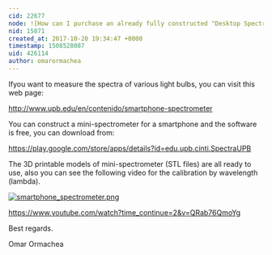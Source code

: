 ```yaml
---
cid: 22677
node: ![How can I purchase an already fully constructed "Desktop Spectrometry Kit 3.0"?](../notes/IsraelYaar/10-19-2017/how-can-i-purchase-an-already-fully-constructed-desktop-spectrometry-kit-3-0)
nid: 15071
created_at: 2017-10-20 19:34:47 +0000
timestamp: 1508528087
uid: 426114
author: omarormachea
---
```


Ifyou want to measure the spectra of various light bulbs, you can visit this web page:

http://www.upb.edu/en/contenido/smartphone-spectrometer

You can construct a mini-spectrometer for a smartphone and the software is free, you can download from:

https://play.google.com/store/apps/details?id=edu.upb.cinti.SpectraUPB

The 3D printable models of mini-spectrometer (STL files) are all ready to use, also you can see the following video for the calibration by wavelength (lambda).

[![smartphone_spectrometer.png](https://publiclab.org/system/images/photos/000/021/990/large/smartphone_spectrometer.png)](https://publiclab.org/system/images/photos/000/021/990/original/smartphone_spectrometer.png)


https://www.youtube.com/watch?time_continue=2&v=QRab76QmoYg

Best regards.


Omar Ormachea